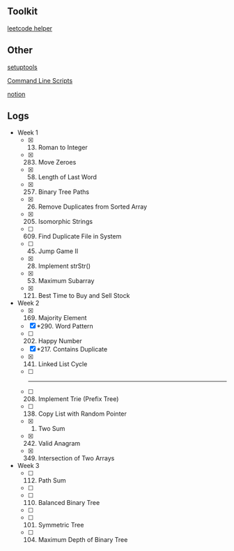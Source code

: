 ## Toolkit

[leetcode helper](https://github.com/harry83017622/leetcodeHelper)

## Other

[setuptools](https://setuptools.readthedocs.io/en/latest/userguide/quickstart.html)

[Command Line Scripts](https://python-packaging.readthedocs.io/en/latest/command-line-scripts.html)

[notion](https://www.notion.so/Leetcode-Study-Group-Note-fceca704377948e5911cf639deb93958)

## Logs

- Week 1
    - [x] 13. Roman to Integer
    - [x] 283. Move Zeroes
    - [x] 58. Length of Last Word
    - [x] 257. Binary Tree Paths
    - [x] 26. Remove Duplicates from Sorted Array
    - [x] 205. Isomorphic Strings
    - [ ] 609. Find Duplicate File in System
    - [ ] 45. Jump Game II
    - [x] 28. Implement strStr()
    - [x] 53. Maximum Subarray
    - [x] 121. Best Time to Buy and Sell Stock

- Week 2
    - [x] 169. Majority Element
    - [x] *290. Word Pattern
    - [ ] 202. Happy Number
    - [x] *217. Contains Duplicate
    - [x] 141. Linked List Cycle
    - [ ] -------------------
    - [ ] 208. Implement Trie (Prefix Tree)
    - [ ] 138. Copy List with Random Pointer
    - [x] 1. Two Sum
    - [x] 242. Valid Anagram
    - [x] 349. Intersection of Two Arrays

- Week 3
    - [ ] 112. Path Sum
    - [ ]
    - [ ] 110. Balanced Binary Tree
    - [ ]
    - [ ] 101. Symmetric Tree
    - [ ] 104. Maximum Depth of Binary Tree